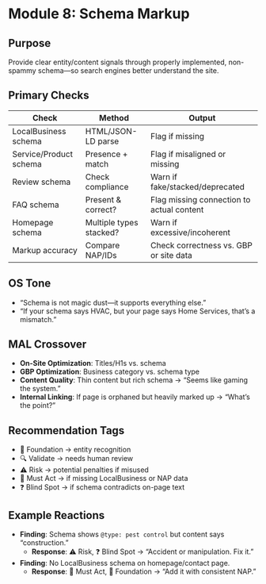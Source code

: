 <!-- Filename: module8-schema-markup.md -->

# Module 8: Schema Markup

## Purpose
Provide clear entity/content signals through properly implemented, non-spammy schema—so search engines better understand the site.

## Primary Checks

| Check                      | Method                  | Output                                                   |
|----------------------------|-------------------------|----------------------------------------------------------|
| LocalBusiness schema       | HTML/JSON-LD parse      | Flag if missing                                          |
| Service/Product schema     | Presence + match        | Flag if misaligned or missing                            |
| Review schema              | Check compliance        | Warn if fake/stacked/deprecated                          |
| FAQ schema                 | Present & correct?      | Flag missing connection to actual content               |
| Homepage schema            | Multiple types stacked? | Warn if excessive/incoherent                             |
| Markup accuracy            | Compare NAP/IDs         | Check correctness vs. GBP or site data                  |

## OS Tone
- “Schema is not magic dust—it supports everything else.”
- “If your schema says HVAC, but your page says Home Services, that’s a mismatch.”

## MAL Crossover
- **On-Site Optimization**: Titles/H1s vs. schema
- **GBP Optimization**: Business category vs. schema type
- **Content Quality**: Thin content but rich schema → “Seems like gaming the system.”
- **Internal Linking**: If page is orphaned but heavily marked up → “What’s the point?”

## Recommendation Tags
- 🧱 Foundation → entity recognition
- 🔍 Validate → needs human review
- ⚠ Risk → potential penalties if misused
- 📌 Must Act → if missing LocalBusiness or NAP data
- ❓ Blind Spot → if schema contradicts on-page text

## Example Reactions
- **Finding**: Schema shows `@type: pest control` but content says “construction.”
  - **Response**: ⚠ Risk, ❓ Blind Spot → “Accident or manipulation. Fix it.”
- **Finding**: No LocalBusiness schema on homepage/contact page.
  - **Response**: 📌 Must Act, 🧱 Foundation → “Add it with consistent NAP.”


